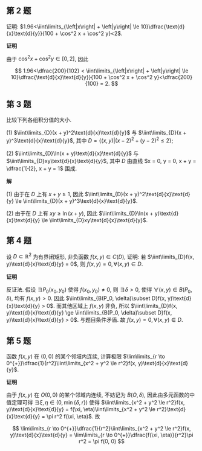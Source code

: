 ﻿
## 第 2 题

证明: $1.96<\iint\limits_{\left|x\right| + \left|y\right| \le 10}\dfrac{\text{d}{x}\text{d}{y}}{100 + \cos^2 x + \cos^2 y}<2$.

**证明**

由于 $\cos^2 x + \cos^2 y \in [0, 2]$, 因此

$$
1.96<\dfrac{200}{102} < \iint\limits_{\left|x\right| + \left|y\right| \le 10}\dfrac{\text{d}{x}\text{d}{y}}{100 + \cos^2 x + \cos^2 y}<\dfrac{200}{100} = 2.
$$

## 第 3 题

比较下列各组积分值的大小.

(1) $\iint\limits_{D}(x + y)^2\text{d}{x}\text{d}{y}$ 与 $\iint\limits_{D}(x + y)^3\text{d}{x}\text{d}{y}$, 其中 $D = \{(x, y) | (x - 2)^2 + (y - 2)^2 \le 2\}$;

(2) $\iint\limits_{D}\ln(x + y)\text{d}{x}\text{d}{y}$ 与 $\iint\limits_{D}xy\text{d}{x}\text{d}{y}$, 其中 $D$ 由直线 $x = 0, y = 0, x + y = \dfrac{1}{2}, x + y = 1$ 围成.

**解**

(1) 由于在 $D$ 上有 $x + y \ge 1$, 因此 $\iint\limits_{D}(x + y)^2\text{d}{x}\text{d}{y} \le \iint\limits_{D}(x + y)^3\text{d}{x}\text{d}{y}$.

(2) 由于在 $D$ 上有 $xy \ge \ln(x + y)$, 因此 $\iint\limits_{D}\ln(x + y)\text{d}{x}\text{d}{y} \le \iint\limits_{D}xy\text{d}{x}\text{d}{y}$.

## 第 4 题

设 $D \subset \mathbb{R}^2$ 为有界闭矩形, 非负函数 $f(x, y) \in C(D)$, 证明: 若 $\iint\limits_{D}f(x, y)\text{d}{x}\text{d}{y} = 0$, 则 $f(x, y) = 0, \forall (x, y) \in D$.

**证明**

反证法. 假设 $\exists P_0(x_0, y_0)$ 使得 $f(x_0, y_0) \neq 0$, 则 $\exists \delta > 0$, 使得 $\forall (x, y) \in B(P_0, \delta)$, 均有 $f(x, y) > 0$. 因此 $\iint\limits_{B(P_0, \delta)\subset D}f(x, y)\text{d}{x}\text{d}{y} > 0$. 而其他区域上 $f(x, y)$ 非负, 所以 $\iint\limits_{D}f(x, y)\text{d}{x}\text{d}{y} \ge \iint\limits_{B(P_0, \delta)\subset D}f(x, y)\text{d}{x}\text{d}{y} > 0$. 与题目条件矛盾. 故 $f(x, y) = 0, \forall (x, y) \in D$.

## 第 5 题

函数 $f(x, y)$ 在 $(0, 0)$ 的某个邻域内连续, 计算极限 $\lim\limits_{r \to 0^{+}}\dfrac{1}{r^2}\iint\limits_{x^2 + y^2 \le r^2}f(x, y)\text{d}{x}\text{d}{y}$.

**证明**

由于 $f(x, y)$ 在 $O(0, 0)$ 的某个邻域内连续, 不妨记为 $B(O, \delta)$, 因此由多元函数的中值定理可得 $\exists \xi, \eta \in (0, \min\{\delta, r\})$ 使得 $\iint\limits_{x^2 + y^2 \le r^2}f(x, y)\text{d}{x}\text{d}{y} = f(\xi, \eta)\iint\limits_{x^2 + y^2 \le r^2}\text{d}{x}\text{d}{y} = \pi r^2 f(\xi, \eta)$. 故

$$
\lim\limits_{r \to 0^{+}}\dfrac{1}{r^2}\iint\limits_{x^2 + y^2 \le r^2}f(x, y)\text{d}{x}\text{d}{y} = \lim\limits_{r \to 0^{+}}\dfrac{f(\xi, \eta)}{r^2}\pi r^2 = \pi f(0, 0)
$$
